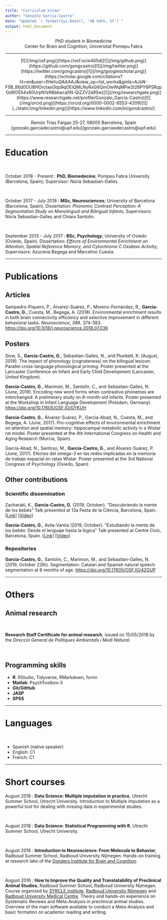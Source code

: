 ```yaml
---
title: "Curriculum Vitae"
author: "Gonzalo García-Castro"
date: "Updated `r format(Sys.Date(), '%B %dth, %Y')`"
output: html_document
---
```



<center>PhD student in Biomedicine</center>

<center>Center for Brain and Cognition, Universitat Pomepu Fabra</center>

___

<center>[![](/img/osf.png)](https://osf.io/w465d)[![](/img/github.png)](https://github.com/gongcastro)[![](/img/twitter.png)](https://twitter.com/gongcastro)[![](/img/googlescholar.png)](https://scholar.google.com/citations?hl=en&user=fHetiuQAAAAJ&view_op=list_works&gmla=AJsN-F5B_8fjd0OUBHOrctasGbp9qOEiQMLNyRxG6QmOwWqMPw2t26PY8PSRzpGd9O5S4x80UrpN1zR6bbeca5N-QiZZV2a95w)[![](/img/researchgate.png)](https://www.researchgate.net/profile/Gonzalo_Garcia-Castro)[![](/img/orcid.png)](https://orcid.org/0000-0002-8553-4209)[![](../static/img/linkedin.png)](https://www.linkedin.com/in/gondcastro/)</center>

___


<center>Ramón Trias Fargas 25-27, 08005 Barcelona, Spain</center>

<center>[gonzalo.garciadecastro@upf.edu](gonzalo.garciasdecastro@upf.edu)</center>

___

# Education

<br>

October 2018 - Present
:   **PhD, Biomedecine**; Pompeu Fabra University (Barcelona, Spain); Supervisor: Núria Sebastian-Galles.

<br>

October 2017 - July 2018
:   **MSc, Neurosciences**; University of Barcelona (Barcelona, Spain). Dissertation: *Phonemic Contrast Perception: A Segmentation Study on Monolingual and Bilingual Infants*; Supervisors: Núria Sebastian-Galles and Chiara Santolin.

<br>

September 2013 - July 2017
:   **BSc, Psychology**; University of Oviedo (Oviedo, Spain). Dissertation: *Effects of Environmental Enrichment on Attention, Spatial Reference Memory, and Cytochrome C Oxidase Activity*; Supervisors: Azucena Begega and Marcelino Cuesta.

___

# Publications



## Articles


Sampedro-Piquero, P., Álvarez-Suárez, P., Moreno-Fernández, R., **García-Castro, G.**, Cuesta, M., Begega, A. (2018). Environmental enrichment results in both brain connectivity efficiency and selective improvement in different behavioral tasks. *Neuroscience*, *388*, 374-383. https://doi.org/10.1016/j.neuroscience.2018.07.036

## Posters


Siow, S., **García-Castro, G.**, Sebastian-Galles, N., and Plunkett, K. (August, 2019). The impact of phonology (cognateness) on the bilingual lexicon: Parallel cross-language phonological priming. Poster presented at the Lancaster Conference on Infant and Early Child Development (Lancaster, United Kingdom).

**García-Castro, G.**, Marimon, M., Santolin, C., and Sebastian-Galles, N. (June, 2019). Encoding new word forms when contrastive phonemes are interchanged: A preliminary study on 8-month-old infants. Poster presented at the Workshop in Infant Language Development (Potsdam, Germany). https://doi.org/10.17605/OSF.IO/GYKUH

**García-Castro, G.**, Álvarez-Suárez, P., García-Abad, N., Cuesta, M., and Begega, A. (June, 2017). Pro-cognitive effects of environmental enrichment on attention and spatial memory: hippocampal metabolic activity in a Wistar rat model. Poster presented at the 4th International Congress  on Health and Aging Research (Murcia, Spain).

García-Abad, N., Santirso, M., **García-Castro, G.**, and Álvarez-Suárez, P. (June, 2017). Efectos del omega-3 en las redes implicadas en la memoria de trabajo espacial en ratas Wistar. Poster presented at the 3rd National Congress of Psychology (Oviedo, Spain)

## Other contributions


### Scientific dissemination

Zacharaki, K., **García-Castro, G.** (2019, October). "Descubriendo la mente de los bebés" Talk presented at 13a Festa de la Ciència, Barcelona, Spain. [[Link]](https://www.barcelona.cat/barcelonaciencia/ca/activitat/descobrint-la-ment-dels-nadons?edicionode=3402) [[Video]](https://youtu.be/jCOW2WhUiBs)

**García-Castro, G.**, Avila-Varela (2019, October). "Estudiando la mente de los bebés: Desde el lenguaje hasta la lógica" Talk presented at Centre Cívic, Barcelona, Spain. [[Link]](https://www.barcelona.cat/barcelonaciencia/ca/activitat/descobrint-la-ment-dels-nadons?edicionode=3402) [[Video]](https://youtu.be/jCOW2WhUiBs)


### Repositories

**García-Castro, G.**, Santolin, C., Marimon, M., and Sebastian-Galles, N. (2019, October 22th). Segmentation: Catalan and Spanish natural speech segmentation at 8 months of age. https://doi.org/10.17605/OSF.IO/42GUP

___

# Others

## Animal research

<br>

**Research Staff Certificate for animal research**, issued on 15/05/2018 by the *Direcció General de Polítiques Ambientals i Medi Natural*.

<br>

## Programming skills

* **R**: RStudio, Tidyverse, RMarkdown, formr.
* **Matlab**: PsychToolbox-3
* **Git/GitHub**
* **JASP**
* **SPSS**

___

# Languages

<br>

* Spanish (native speaker)
* English: C1
* French: C1

___

# Short courses

August 2018
:    **Data Science: Multiple imputation in practice**, Utrecht Summer School, Utrecht University. Introduction to Multiple Imputation as a powerful tool for dealing with missing data in experimental studies.

<br>

August 2018
:    **Data Science: Statistical Programming with R**, Utrecht Summer School, Utrecht University.

<br>

August 2016
:    **Introduction to Neuroscience: From Molecule to Behavior**, Radboud Summer School, Radboud University Nijmegen. Hands-on training at research labs of the [Donders Institute for Brain and Cognition](http://www.ru.nl/donders/).

<br>

August 2016
:    **How to Improve the Quality and Translatability of Preclinical Animal Studies**, Radboud Summer School, Radboud University Nijmegen. Course organized by [SYRCLE institute](www.syrcle.nl), [Radboud University Nijmegen](www.ru.nl) and [Radboud University Medical Centre](www.radboudumc.nl). Theory and hands-on experience on Systematic Reviews and Meta-Analysis in preclinical animal studies. Overview of the main software available to conduct a Meta-Analysis and basic formation on academic reading and writing.
